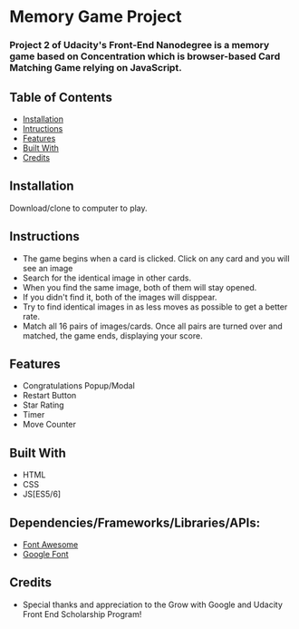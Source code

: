 # Memory Game Project

### Project 2 of Udacity's Front-End Nanodegree is a memory game based on Concentration which is browser-based Card Matching     Game relying on JavaScript. 

## Table of Contents

* [Installation](#installation)
* [Intructions](#instructions)
* [Features](#features)
* [Built With](#builtwith)
* [Credits](#credits)


## Installation
Download/clone to computer to play.

## Instructions

- The game begins when a card is clicked. Click on any card and you will see an image
- Search for the identical image in other cards.
- When you find the same image, both of them will stay opened.
- If you didn't find it, both of the images will disppear.
- Try to find identical images in as less moves as possible to get a better rate.
- Match all 16 pairs of images/cards.  Once all pairs are turned over and matched, the game ends, displaying your score.

## Features

- Congratulations Popup/Modal
- Restart Button
- Star Rating
- Timer
- Move Counter

## Built With

- HTML
- CSS
- JS[ES5/6]

## Dependencies/Frameworks/Libraries/APIs:
- [Font Awesome](https://fontawesome.com/) 
- [Google Font](https://fonts.google.com/)

## Credits
- Special thanks and appreciation to the Grow with Google and Udacity Front End Scholarship Program!




